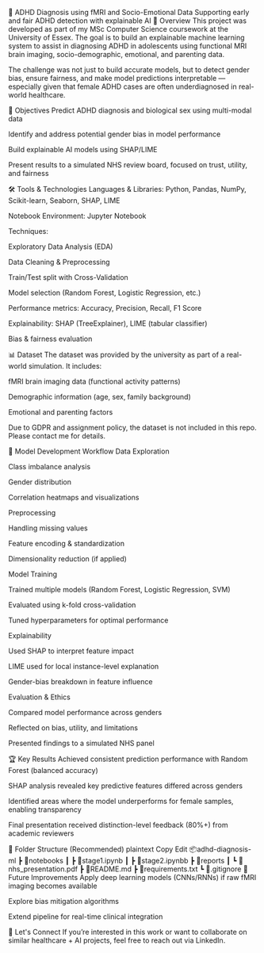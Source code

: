 🧠 ADHD Diagnosis using fMRI and Socio-Emotional Data
Supporting early and fair ADHD detection with explainable AI
📌 Overview
This project was developed as part of my MSc Computer Science coursework at the University of Essex. The goal is to build an explainable machine learning system to assist in diagnosing ADHD in adolescents using functional MRI brain imaging, socio-demographic, emotional, and parenting data.

The challenge was not just to build accurate models, but to detect gender bias, ensure fairness, and make model predictions interpretable — especially given that female ADHD cases are often underdiagnosed in real-world healthcare.

🎯 Objectives
Predict ADHD diagnosis and biological sex using multi-modal data

Identify and address potential gender bias in model performance

Build explainable AI models using SHAP/LIME

Present results to a simulated NHS review board, focused on trust, utility, and fairness

🛠️ Tools & Technologies
Languages & Libraries: Python, Pandas, NumPy, Scikit-learn, Seaborn, SHAP, LIME

Notebook Environment: Jupyter Notebook

Techniques:

Exploratory Data Analysis (EDA)

Data Cleaning & Preprocessing

Train/Test split with Cross-Validation

Model selection (Random Forest, Logistic Regression, etc.)

Performance metrics: Accuracy, Precision, Recall, F1 Score

Explainability: SHAP (TreeExplainer), LIME (tabular classifier)

Bias & fairness evaluation

📊 Dataset
The dataset was provided by the university as part of a real-world simulation. It includes:

fMRI brain imaging data (functional activity patterns)

Demographic information (age, sex, family background)

Emotional and parenting factors

Due to GDPR and assignment policy, the dataset is not included in this repo. Please contact me for details.

🧪 Model Development Workflow
Data Exploration

Class imbalance analysis

Gender distribution

Correlation heatmaps and visualizations

Preprocessing

Handling missing values

Feature encoding & standardization

Dimensionality reduction (if applied)

Model Training

Trained multiple models (Random Forest, Logistic Regression, SVM)

Evaluated using k-fold cross-validation

Tuned hyperparameters for optimal performance

Explainability

Used SHAP to interpret feature impact

LIME used for local instance-level explanation

Gender-bias breakdown in feature influence

Evaluation & Ethics

Compared model performance across genders

Reflected on bias, utility, and limitations

Presented findings to a simulated NHS panel

🏆 Key Results
Achieved consistent prediction performance with Random Forest (balanced accuracy)

SHAP analysis revealed key predictive features differed across genders

Identified areas where the model underperforms for female samples, enabling transparency

Final presentation received distinction-level feedback (80%+) from academic reviewers

📁 Folder Structure (Recommended)
plaintext
Copy
Edit
📦adhd-diagnosis-ml
 ┣ 📂notebooks
 ┃ ┣ 📜stage1.ipynb
 ┃ ┣ 📜stage2.ipynbb
 ┣ 📂reports
 ┃ ┗ 📜nhs_presentation.pdf
 ┣ 📜README.md
 ┣ 📜requirements.txt
 ┗ 📜.gitignore
🧠 Future Improvements
Apply deep learning models (CNNs/RNNs) if raw fMRI imaging becomes available

Explore bias mitigation algorithms

Extend pipeline for real-time clinical integration

🤝 Let's Connect
If you’re interested in this work or want to collaborate on similar healthcare + AI projects, feel free to reach out via LinkedIn.
